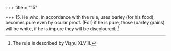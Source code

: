 +++
title = "15"

+++
15. He who, in accordance with the rule, uses barley (for his food), becomes pure even by ocular proof. (For) if he is pure, those (barley grains) will be white, if he is impure they will be discoloured. [^6] 


[^6]:  The rule is described by Viṣṇu XLVIII.

